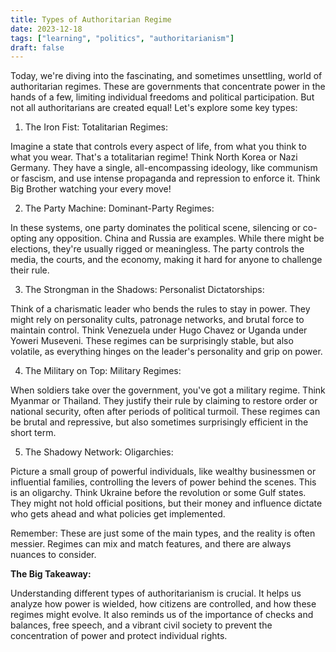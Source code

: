 ```yaml
---
title: Types of Authoritarian Regime
date: 2023-12-18
tags: ["learning", "politics", "authoritarianism"]
draft: false
---
```


Today, we're diving into the fascinating, and sometimes unsettling, world of authoritarian regimes. These are governments that concentrate power in the hands of a few, limiting individual freedoms and political participation. But not all authoritarians are created equal! Let's explore some key types:

1. The Iron Fist: Totalitarian Regimes:

Imagine a state that controls every aspect of life, from what you think to what you wear. That's a totalitarian regime! Think North Korea or Nazi Germany. They have a single, all-encompassing ideology, like communism or fascism, and use intense propaganda and repression to enforce it. Think Big Brother watching your every move!

2. The Party Machine: Dominant-Party Regimes:

In these systems, one party dominates the political scene, silencing or co-opting any opposition. China and Russia are examples. While there might be elections, they're usually rigged or meaningless. The party controls the media, the courts, and the economy, making it hard for anyone to challenge their rule.

3. The Strongman in the Shadows: Personalist Dictatorships:

Think of a charismatic leader who bends the rules to stay in power. They might rely on personality cults, patronage networks, and brutal force to maintain control. Think Venezuela under Hugo Chavez or Uganda under Yoweri Museveni. These regimes can be surprisingly stable, but also volatile, as everything hinges on the leader's personality and grip on power.

4. The Military on Top: Military Regimes:

When soldiers take over the government, you've got a military regime. Think Myanmar or Thailand. They justify their rule by claiming to restore order or national security, often after periods of political turmoil. These regimes can be brutal and repressive, but also sometimes surprisingly efficient in the short term.

5. The Shadowy Network: Oligarchies:

Picture a small group of powerful individuals, like wealthy businessmen or influential families, controlling the levers of power behind the scenes. This is an oligarchy. Think Ukraine before the revolution or some Gulf states. They might not hold official positions, but their money and influence dictate who gets ahead and what policies get implemented.

Remember: These are just some of the main types, and the reality is often messier. Regimes can mix and match features, and there are always nuances to consider.

**The Big Takeaway:**

Understanding different types of authoritarianism is crucial. It helps us analyze how power is wielded, how citizens are controlled, and how these regimes might evolve. It also reminds us of the importance of checks and balances, free speech, and a vibrant civil society to prevent the concentration of power and protect individual rights.